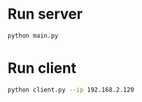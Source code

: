 # Run server

```bash
python main.py
```

# Run client

```bash
python client.py --ip 192.168.2.120
```